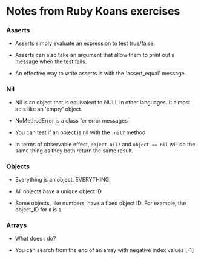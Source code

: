 # Notes from Ruby Koans exercises

### Asserts

* Asserts simply evaluate an expression to test true/false.

* Asserts can also take an argument that allow them to print out a
  message when the test fails.

* An effective way to write asserts is with the 'assert_equal' message.

### Nil

* Nil is an object that is equivalent to NULL in other languages. It almost
  acts like an 'empty' object.
  
* NoMethodError is a class for error messages

* You can test if an object is nil with the `.nil?` method

* In terms of observable effect, `object.nil?` and `object == nil` will
  do the same thing as they both return the same result.

### Objects

* Everything is an object. EVERYTHING!

* All objects have a unique object ID

* Some objects, like numbers, have a fixed object ID.
  For example, the object_ID for `0` is `1`.

### Arrays

* What does : do?

* You can search from the end of an array with negative index values [-1]
